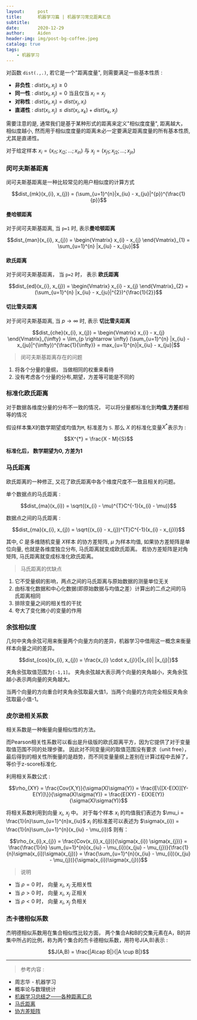 ```yaml
---
layout:     post
title:      机器学习篇 | 机器学习常见距离汇总
subtitle:   
date:       2020-12-29
author:     Aiden
header-img: img/post-bg-coffee.jpeg
catalog: true
tags:
    - 机器学习
---
```


对函数 `dist(.,.)`, 若它是一个"距离度量", 则需要满足一些基本性质 : 

- **非负性** : $dist(x_i, x_j) \geq 0$
- **同一性** : $dist(x_i, x_j) = 0$ 当且仅当 $x_i = x_j$
- **对称性** : $dist(x_i, x_j) = dist(x_j, x_i)$
- **直递性** : $dist(x_i, x_j) \leq dist(x_i, x_k) + dist(x_k, x_j)$

需要注意的是, 通常我们是基于某种形式的距离来定义"相似度度量",  距离越大， 相似度越小, 然而用于相似度度量的距离未必一定要满足距离度量的所有基本性质, 尤其是直递性。

对于给定样本 $x_{i} = (x_{i1}; x_{i2}; ...; x_{in})$ 与 $x_{j} = (x_{j1}; x_{j2}; ...; x_{jn})$


### 闵可夫斯基距离

闵可夫斯基距离是一种比较常见的用户相似度的计算方式

$$dist_{mk}(x_{i}, x_{j}) = (\sum_{u=1}^{n}|x_{iu} - x_{ju}|^{p})^{\frac{1}{p}}$$

#### 曼哈顿距离

对于闵可夫斯基距离, 当 `p=1` 时, 表示**曼哈顿距离** 

$$dist_{man}(x_{i}, x_{j}) = \begin{Vmatrix} x_{i} - x_{j} \end{Vmatrix}_{1} = \sum_{u=1}^{n} |x_{iu} - x_{ju}|$$

#### 欧氏距离

对于闵可夫斯基距离， 当 `p=2` 时， 表示 **欧氏距离**

$$dist_{ed}(x_{i}, x_{j}) = \begin{Vmatrix} x_{i} - x_{j} \end{Vmatrix}_{2} = (\sum_{u=1}^{n} |x_{iu} - x_{ju}|^{2})^{\frac{1}{2}}$$

#### 切比雪夫距离

对于闵可夫斯基距离, 当 $p \rightarrow \infty$ 时, 表示 **切比雪夫距离**

$$dist_{che}(x_{i}, x_{j}) = \begin{Vmatrix} x_{i} - x_{j} \end{Vmatrix}_{\infty} = \lim_{p \rightarrow \infty} (\sum_{u=1}^{n} |x_{iu} - x_{ju}|^{\infty})^{\frac{1}{\infty}} = max_{u=1}^{n}|x_{iu} - x_{ju}|$$



> 闵可夫斯基距离存在的问题

1. 将各个分量的量纲， 当做相同的权重来看待
2. 没有考虑各个分量的分布,期望，方差等可能是不同的

### 标准化欧氏距离

对于数据各维度分量的分布不一致的情况， 可以将分量都标准化到**均值**,**方差**都相等的情况

假设样本集$X$的数学期望或均值为`M`, 
标准差为 `S`. 那么 $X$ 的标准化变量$X^{*}$表示为 : 

$$X^{*} = \frac{X - M}{S}$$

**标准化后， 数学期望为0, 方差为1**

### 马氏距离

欧氏距离的一种修正, 又花了欧氏距离中各个维度尺度不一致且相关的问题。

单个数据点的马氏距离 : 

$$dist_{ma}(x_{i}) = \sqrt{(x_{i} - \mu)^{T}C^{-1}(x_{i} - \mu)}$$

数据点之间的马氏距离 : 

$$dist_{ma}(x_{i}, x_{j}) = \sqrt{(x_{i} - x_{j})^{T}C^{-1}(x_{i} - x_{j})}$$

其中, $C$ 是多维随机变量 $X$样本 的协方差矩阵, $\mu$ 为样本均值, 如果协方差矩阵是单位向量, 也就是各维度独立分布, 马氏距离就变成欧氏距离。
若协方差矩阵是对角矩阵, 马氏距离就变成标准化欧氏距离。


> 马氏距离的优缺点 


1. 它不受量纲的影响，两点之间的马氏距离与原始数据的测量单位无关
2. 由标准化数据和中心化数据(即原始数据与均值之差）计算出的二点之间的马氏距离相同
3. 排除变量之间的相关性的干扰
4. 夸大了变化微小的变量的作用




### 余弦相似度

几何中夹角余弦可用来衡量两个向量方向的差异，机器学习中借用这一概念来衡量样本向量之间的差异。

$$dist_{cos}(x_{i}, x_{j}) = \frac{x_{i} \cdot x_{j}}{|x_{i}| |x_{j}|}$$

夹角余弦取值范围为`[-1,1]`。 夹角余弦越大表示两个向量的夹角越小，夹角余弦越小表示两向量的夹角越大。

当两个向量的方向重合时夹角余弦取最大值1，当两个向量的方向完全相反夹角余弦取最小值-1。

### 皮尔逊相关系数

相关系数是一种衡量向量相似性的方法。

而Pearson相关性系数可以看出是升级版的欧氏距离平方，因为它提供了对于变量取值范围不同的处理步骤。
因此对不同变量间的取值范围没有要求（unit free），最后得到的相关性所衡量的是趋势，而不同变量量纲上差别在计算过程中去掉了，等价于z-score标准化.

利用相关系数公式 : 

$$\rho_{XY} = \frac{Cov(X,Y)}{\sigma(X)\sigma(Y)} = \frac{E\{[X-E(X)][Y-E(Y)]\}}{\sigma(X)\sigma(Y)} = \frac{E(XY) - E(X)E(Y)}{\sigma(X)\sigma(Y)}$$

将相关系数利用到向量 $x_{i}$, $x_{j}$ 中。 
对于每个样本 $x_{i}$ 的均值我们表述为 $\mu_i = \frac{1}{n}\sum_{u=1}^{n}x_{iu}$
$x_{i}$ 的标准差可以表述为 $\sigma(x_{i}) = \frac{1}{n}\sum_{u=1}^{n}(x_{iu} - \mu_{i})$ 则有： 

$$\rho_{x_{i},x_{j}} = \frac{Cov(x_{i},x_{j})}{\sigma(x_{i}) \sigma(x_{j})} = \frac{\frac{1}{n} \sum_{u=1}^{n}(x_{iu} - \mu_{i})(x_{ju} - \mu_{j})}{\frac{1}{n}\sigma(x_{i})\sigma(x_{j})} = \frac{\sum_{u=1}^{n}(x_{iu} - \mu_{i})(x_{ju} - \mu_{j})}{\sigma(x_{i})\sigma(x_{j})}$$

> 说明 

- 当 $\rho = 0$ 时， 向量 $x_{i}$, $x_{j}$ 无相关性
- 当 $\rho > 0$ 时， 向量 $x_{i}$, $x_{j}$ 正相关
- 当 $\rho < 0$ 时， 向量 $x_{i}$, $x_{j}$ 负相关


### 杰卡德相似系数

杰明德相似系数用在集合相似性比较方面， 两个集合A和B的交集元素在A，B的并集中所占的比例，称为两个集合的杰卡德相似系数，用符号J(A,B)表示 :


$$J(A,B) = \frac{|A\cap B|}{|A \cup B|}$$



---

> 参考内容 : 

- 周志华 - 机器学习
- 概率论与数理统计
- [机器学习总结之——各种距离汇总](https://blog.csdn.net/weixin_42715356/article/details/82845376)
- [马氏距离](https://zhuanlan.zhihu.com/p/46626607)
- [协方差矩阵](https://zhuanlan.zhihu.com/p/37609917)